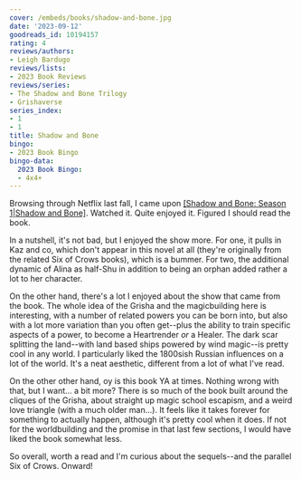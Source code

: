 ```yaml
---
cover: /embeds/books/shadow-and-bone.jpg
date: '2023-09-12'
goodreads_id: 10194157
rating: 4
reviews/authors:
- Leigh Bardugo
reviews/lists:
- 2023 Book Reviews
reviews/series:
- The Shadow and Bone Trilogy
- Grishaverse
series_index:
- 1
- 1
title: Shadow and Bone
bingo:
- 2023 Book Bingo
bingo-data:
  2023 Book Bingo:
  - 4x4+
---
```

Browsing through Netflix last fall, I came upon [[Shadow and Bone: Season 1|Shadow and Bone]](). Watched it. Quite enjoyed it. Figured I should read the book. 

In a nutshell, it's not bad, but I enjoyed the show more. For one, it pulls in Kaz and co, which don't appear in this novel at all (they're originally from the related Six of Crows books), which is a bummer. For two, the additional dynamic of Alina as half-Shu in addition to being an orphan added rather a lot to her character. 

<!--more-->

On the other hand, there's a lot I enjoyed about the show that came from the book. The whole idea of the Grisha and the magicbuilding here is interesting, with a number of related powers you can be born into, but also with a lot more variation than you often get--plus the ability to train specific aspects of a power, to become a Heartrender *or* a Healer. The dark scar splitting the land--with land based ships powered by wind magic--is pretty cool in any world. I particularly liked the 1800sish Russian influences on a lot of the world. It's a neat aesthetic, different from a lot of what I've read. 

On the other other hand, oy is this book YA at times. Nothing wrong with that, but I want... a bit more? There is so much of the book built around the cliques of the Grisha, about straight up magic school escapism, and a weird love triangle (with a much older man...). It feels like it takes forever for something to actually happen, although it's pretty cool when it does. If not for the worldbuilding and the promise in that last few sections, I would have liked the book somewhat less. 

So overall, worth a read and I'm curious about the sequels--and the parallel Six of Crows. Onward!